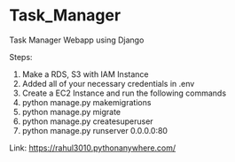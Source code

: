 # Task_Manager
Task Manager Webapp using Django

Steps:
1. Make a RDS, S3 with IAM Instance
2. Added all of your necessary credentials in .env
3. Create a EC2 Instance and run the following commands
4. python manage.py makemigrations
5. python manage.py migrate
6. python manage.py createsuperuser
7. python manage.py runserver 0.0.0.0:80

Link: https://rahul3010.pythonanywhere.com/
